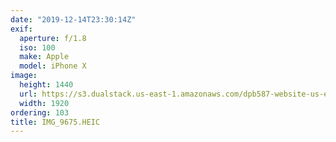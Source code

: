 ```yaml
---
date: "2019-12-14T23:30:14Z"
exif:
  aperture: f/1.8
  iso: 100
  make: Apple
  model: iPhone X
image:
  height: 1440
  url: https://s3.dualstack.us-east-1.amazonaws.com/dpb587-website-us-east-1/asset/gallery/2019-south-america/a7756ebc-0167-d077-6e1b-55ca609be3cd~1920.jpg
  width: 1920
ordering: 103
title: IMG_9675.HEIC
---
```

